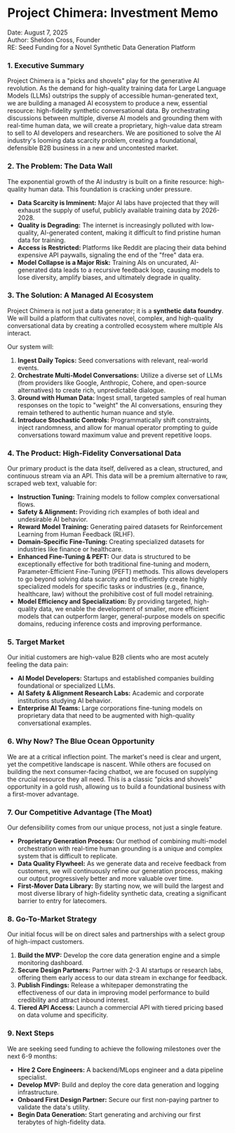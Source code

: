 # **Project Chimera: Investment Memo**

Date: August 7, 2025  
Author: Sheldon Cross, Founder  
RE: Seed Funding for a Novel Synthetic Data Generation Platform

### **1\. Executive Summary**

Project Chimera is a "picks and shovels" play for the generative AI revolution. As the demand for high-quality training data for Large Language Models (LLMs) outstrips the supply of accessible human-generated text, we are building a managed AI ecosystem to produce a new, essential resource: high-fidelity synthetic conversational data. By orchestrating discussions between multiple, diverse AI models and grounding them with real-time human data, we will create a proprietary, high-value data stream to sell to AI developers and researchers. We are positioned to solve the AI industry's looming data scarcity problem, creating a foundational, defensible B2B business in a new and uncontested market.

### **2\. The Problem: The Data Wall**

The exponential growth of the AI industry is built on a finite resource: high-quality human data. This foundation is cracking under pressure.

* **Data Scarcity is Imminent:** Major AI labs have projected that they will exhaust the supply of useful, publicly available training data by 2026-2028.  
* **Quality is Degrading:** The internet is increasingly polluted with low-quality, AI-generated content, making it difficult to find pristine human data for training.  
* **Access is Restricted:** Platforms like Reddit are placing their data behind expensive API paywalls, signaling the end of the "free" data era.  
* **Model Collapse is a Major Risk:** Training AIs on uncurated, AI-generated data leads to a recursive feedback loop, causing models to lose diversity, amplify biases, and ultimately degrade in quality.

### **3\. The Solution: A Managed AI Ecosystem**

Project Chimera is not just a data generator; it is a **synthetic data foundry**. We will build a platform that cultivates novel, complex, and high-quality conversational data by creating a controlled ecosystem where multiple AIs interact.

Our system will:

1. **Ingest Daily Topics:** Seed conversations with relevant, real-world events.  
2. **Orchestrate Multi-Model Conversations:** Utilize a diverse set of LLMs (from providers like Google, Anthropic, Cohere, and open-source alternatives) to create rich, unpredictable dialogue.  
3. **Ground with Human Data:** Ingest small, targeted samples of real human responses on the topic to "weight" the AI conversations, ensuring they remain tethered to authentic human nuance and style.  
4. **Introduce Stochastic Controls:** Programmatically shift constraints, inject randomness, and allow for manual operator prompting to guide conversations toward maximum value and prevent repetitive loops.

### **4\. The Product: High-Fidelity Conversational Data**

Our primary product is the data itself, delivered as a clean, structured, and continuous stream via an API. This data will be a premium alternative to raw, scraped web text, valuable for:

* **Instruction Tuning:** Training models to follow complex conversational flows.  
* **Safety & Alignment:** Providing rich examples of both ideal and undesirable AI behavior.  
* **Reward Model Training:** Generating paired datasets for Reinforcement Learning from Human Feedback (RLHF).  
* **Domain-Specific Fine-Tuning:** Creating specialized datasets for industries like finance or healthcare.  
* **Enhanced Fine-Tuning & PEFT:** Our data is structured to be exceptionally effective for both traditional fine-tuning and modern, Parameter-Efficient Fine-Tuning (PEFT) methods. This allows developers to go beyond solving data scarcity and to efficiently create highly specialized models for specific tasks or industries (e.g., finance, healthcare, law) without the prohibitive cost of full model retraining.  
* **Model Efficiency and Specialization:** By providing targeted, high-quality data, we enable the development of smaller, more efficient models that can outperform larger, general-purpose models on specific domains, reducing inference costs and improving performance.

### **5\. Target Market**

Our initial customers are high-value B2B clients who are most acutely feeling the data pain:

* **AI Model Developers:** Startups and established companies building foundational or specialized LLMs.  
* **AI Safety & Alignment Research Labs:** Academic and corporate institutions studying AI behavior.  
* **Enterprise AI Teams:** Large corporations fine-tuning models on proprietary data that need to be augmented with high-quality conversational examples.

### **6\. Why Now? The Blue Ocean Opportunity**

We are at a critical inflection point. The market's need is clear and urgent, yet the competitive landscape is nascent. While others are focused on building the next consumer-facing chatbot, we are focused on supplying the crucial resource they all need. This is a classic "picks and shovels" opportunity in a gold rush, allowing us to build a foundational business with a first-mover advantage.

### **7\. Our Competitive Advantage (The Moat)**

Our defensibility comes from our unique process, not just a single feature.

* **Proprietary Generation Process:** Our method of combining multi-model orchestration with real-time human grounding is a unique and complex system that is difficult to replicate.  
* **Data Quality Flywheel:** As we generate data and receive feedback from customers, we will continuously refine our generation process, making our output progressively better and more valuable over time.  
* **First-Mover Data Library:** By starting now, we will build the largest and most diverse library of high-fidelity synthetic data, creating a significant barrier to entry for latecomers.

### **8\. Go-To-Market Strategy**

Our initial focus will be on direct sales and partnerships with a select group of high-impact customers.

1. **Build the MVP:** Develop the core data generation engine and a simple monitoring dashboard.  
2. **Secure Design Partners:** Partner with 2-3 AI startups or research labs, offering them early access to our data stream in exchange for feedback.  
3. **Publish Findings:** Release a whitepaper demonstrating the effectiveness of our data in improving model performance to build credibility and attract inbound interest.  
4. **Tiered API Access:** Launch a commercial API with tiered pricing based on data volume and specificity.

### **9\. Next Steps**

We are seeking seed funding to achieve the following milestones over the next 6-9 months:

* **Hire 2 Core Engineers:** A backend/MLops engineer and a data pipeline specialist.  
* **Develop MVP:** Build and deploy the core data generation and logging infrastructure.  
* **Onboard First Design Partner:** Secure our first non-paying partner to validate the data's utility.  
* **Begin Data Generation:** Start generating and archiving our first terabytes of high-fidelity data.